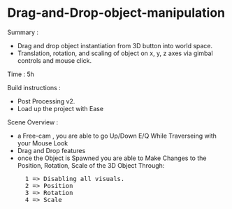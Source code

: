 # Drag-and-Drop-object-manipulation

Summary :
* Drag and drop object instantiation from 3D button into world space.
* Translation, rotation, and scaling of object on x, y, z axes via gimbal controls and mouse click.

Time : 5h

Build instructions :
- Post Processing v2.
- Load up the project with Ease

Scene Overview :
- a Free-cam , you are able to go Up/Down E/Q While Traverseing with your Mouse Look
- Drag and Drop features
- once the Object is Spawned you are able to Make Changes to the Position, Rotation, Scale 
of the 3D Object Through:
  <pre>
    1 => Disabling all visuals.
    2 => Position
    3 => Rotation
    4 => Scale
  </pre>
